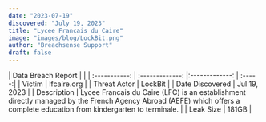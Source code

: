 ```yaml
---
date: "2023-07-19"
discovered: "July 19, 2023"
title: "Lycee Francais du Caire"
image: "images/blog/LockBit.png"
author: "Breachsense Support"
draft: false
---
```


| Data Breach Report           |              | 
| :-----------: | :-------------:     |:-------------:    | :-----:|
| Victim      | lfcaire.org      | 
| Threat Actor      | LockBit      | 
| Date Discovered      | Jul 19, 2023      | 
| Description      | Lycee Francais du Caire (LFC) is an establishment directly managed by the French Agency Abroad (AEFE) which offers a complete education from kindergarten to terminale.      | 
| Leak Size      | 181GB      | 


